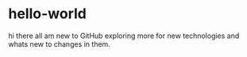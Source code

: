 # hello-world
hi there all
am new to GitHub exploring more for new technologies and whats new to changes in them.
